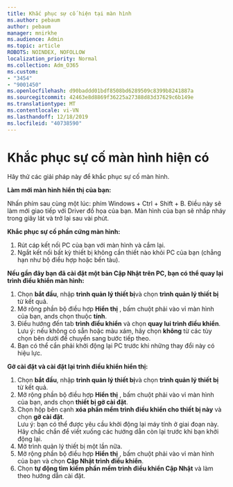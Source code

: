 ```yaml
---
title: Khắc phục sự cố hiện tại màn hình
ms.author: pebaum
author: pebaum
manager: mnirkhe
ms.audience: Admin
ms.topic: article
ROBOTS: NOINDEX, NOFOLLOW
localization_priority: Normal
ms.collection: Adm_O365
ms.custom:
- "3454"
- "9001450"
ms.openlocfilehash: d90baddd01bdf8508bd6289509c8399b8241887a
ms.sourcegitcommit: 42463e8d8869f36225a27388d83d37629c6b149e
ms.translationtype: MT
ms.contentlocale: vi-VN
ms.lasthandoff: 12/18/2019
ms.locfileid: "40738590"
---
```

# <a name="troubleshoot-an-existing-monitor"></a>Khắc phục sự cố màn hình hiện có

Hãy thử các giải pháp này để khắc phục sự cố màn hình. 

**Làm mới màn hình hiển thị của bạn:**

Nhấn phím sau cùng một lúc: phím Windows + Ctrl + Shift + B. Điều này sẽ làm mới giao tiếp với Driver đồ họa của bạn. Màn hình của bạn sẽ nhấp nháy trong giây lát và trở lại sau vài phút.

**Khắc phục sự cố phần cứng màn hình:**

1. Rút cáp kết nối PC của bạn với màn hình và cắm lại.
2. Ngắt kết nối bất kỳ thiết bị không cần thiết nào khỏi PC của bạn (chẳng hạn như bộ điều hợp hoặc bến tàu).

**Nếu gần đây bạn đã cài đặt một bản Cập Nhật trên PC, bạn có thể quay lại trình điều khiển màn hình:**

1. Chọn **bắt đầu**, nhập **trình quản lý thiết bị**và chọn **trình quản lý thiết bị** từ kết quả.
2. Mở rộng phần bộ điều hợp **Hiển thị** , bấm chuột phải vào vỉ màn hình của bạn, ands chọn thuộc **tính**.
3. Điều hướng đến tab **trình điều khiển** và chọn **quay lui trình điều khiển**. <br>
Lưu ý: nếu không có sẵn hoặc màu xám, hãy chọn **không** từ các tùy chọn bên dưới để chuyển sang bước tiếp theo.
4. Bạn có thể cần phải khởi động lại PC trước khi những thay đổi này có hiệu lực.

**Gỡ cài đặt và cài đặt lại trình điều khiển hiển thị:**

1. Chọn **bắt đầu**, nhập **trình quản lý thiết bị**và chọn **trình quản lý thiết bị** từ kết quả.
2. Mở rộng phần bộ điều hợp **Hiển thị** , bấm chuột phải vào vỉ màn hình của bạn, ands chọn **thiết bị gỡ cài đặt**. 
3. Chọn hộp bên cạnh **xóa phần mềm trình điều khiển cho thiết bị này** và chọn **gỡ cài đặt**.<br>
Lưu ý: bạn có thể được yêu cầu khởi động lại máy tính ở giai đoạn này. Hãy chắc chắn để viết xuống các hướng dẫn còn lại trước khi bạn khởi động lại.
4. Mở trình quản lý thiết bị một lần nữa.
5. Mở rộng phần bộ điều hợp **Hiển thị** , bấm chuột phải vào vỉ màn hình của bạn và chọn **Cập Nhật trình điều khiển**.
6. Chọn **tự động tìm kiếm phần mềm trình điều khiển Cập Nhật** và làm theo hướng dẫn cài đặt.